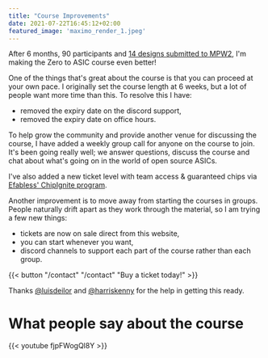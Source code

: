 ```yaml
---
title: "Course Improvements"
date: 2021-07-22T16:45:12+02:00
featured_image: 'maximo_render_1.jpeg'
---
```


After 6 months, 90 participants and [14 designs submitted to MPW2](/post/mpw2-submitted), I'm making the Zero to ASIC course even better!

One of the things that's great about the course is that you can proceed at your own pace. I originally set the course length at 6 weeks, but a lot of people want more time than this. To resolve this I have:

* removed the expiry date on the discord support,
* removed the expiry date on office hours.

To help grow the community and provide another venue for discussing the course, I have added a weekly group call for anyone on the course to join. It's been going really well; we answer questions, discuss the course and chat about what's going on in the world of open source ASICs.

I've also added a new ticket level with team access & guaranteed chips via [Efabless' ChipIgnite program](https://efabless.com/chipignite).

Another improvement is to move away from starting the courses in groups. People naturally drift apart as they work through the material, so I am trying a few new things:

* tickets are now on sale direct from this website,
* you can start whenever you want,
* discord channels to support each part of the course rather than each group.

{{< button "/contact" "/contact" "Buy a ticket today!" >}}

Thanks [@luisdeilor](https://twitter.com/luisdeilor) and  [@harriskenny](https://twitter.com/harriskenny) for the help in getting this ready. 

# What people say about the course

{{< youtube fjpFWogQl8Y >}}

